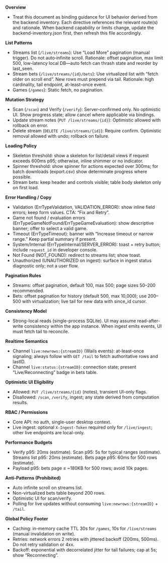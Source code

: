 **Overview**
- Treat this document as binding guidance for UI behavior derived from the backend inventory. Each directive references the relevant route(s) and rationale. When backend capability or limits change, update the backend-inventory.json first, then refresh this file accordingly.

**List Patterns**
- Streams list (`/live/streams`): Use “Load More” pagination (manual trigger). Do not auto‑infinite scroll. Rationale: offset pagination, max limit 500, low-latency local DB—auto fetch can thrash state and reorder by last_seen.
- Stream bets (`/live/streams/{id}/bets`): Use virtualized list with “fetch older on scroll end”. New rows must prepend via tail. Rationale: high cardinality, tail endpoint, at-least-once event.
- Games (`/games`): Static fetch, no pagination.

**Mutation Strategy**
- Scan (`/scan`) and Verify (`/verify`): Server-confirmed only. No optimistic UI. Show progress state; allow cancel where applicable via bindings.
- Update stream notes (`PUT /live/streams/{id}`): Optimistic allowed with rollback on error.
- Delete stream (`DELETE /live/streams/{id}`): Require confirm. Optimistic removal allowed with undo; rollback on failure.

**Loading Policy**
- Skeleton threshold: show a skeleton for list/detail views if request exceeds 600ms p95; otherwise, inline shimmer or no indicator.
- Spinner threshold: show spinner for actions expected over 300ms; for batch downloads (export.csv) show determinate progress where possible.
- Stream bets: keep header and controls visible; table body skeleton only on first load.

**Error Handling / Copy**
- Validation (ErrTypeValidation, VALIDATION_ERROR): show inline field errors; keep form values. CTA: “Fix and Retry”.
- Game not found / evaluation errors (ErrTypeGameNotFound/ErrTypeGameEvaluation): show descriptive banner; offer to select a valid game.
- Timeout (ErrTypeTimeout): banner with “Increase timeout or narrow range.” Keep partial summary if present.
- System/Internal (ErrTypeInternal/SERVER_ERROR): toast + retry button; include `request_id` in developer console.
- Not Found (NOT_FOUND): redirect to streams list; show toast.
- Unauthorized (UNAUTHORIZED on ingest): surface in ingest status diagnostic only; not a user flow.

**Pagination Rules**
- Streams: offset pagination, default 100, max 500; page sizes 50–200 recommended.
- Bets: offset pagination for history (default 500, max 10,000); use 200–500 with virtualization; live tail for new data with since_id cursor.

**Consistency Model**
- Strong-local reads (single-process SQLite). UI may assume read-after-write consistency within the app instance. When ingest emits events, UI must fetch tail to reconcile.

**Realtime Semantics**
- Channel `live:newrows:{streamID}` (Wails events): at-least-once signaling; always follow with `GET /tail` to fetch authoritative rows and lastID.
- Channel `live:status:{streamID}`: connection state; present “Live/Reconnecting” badge in bets table.

**Optimistic UI Eligibility**
- Allowed: `PUT /live/streams/{id}` (notes), transient UI-only flags.
- Disallowed: `/scan`, `/verify`, ingest; any state derived from computation results.

**RBAC / Permissions**
- Core API: no auth, single-user desktop context.
- Live ingest: optional `X-Ingest-Token` required only for `/live/ingest`; other live endpoints are local-only.

**Performance Budgets**
- Verify p95: 20ms (estimate). Scan p95: 5s for typical ranges (estimate). Streams list p95: 20ms (estimate). Bets page p95: 60ms for 500 rows (estimate).
- Payload p95: bets page ≤ ~180KB for 500 rows; avoid 10k pages.

**Anti‑Patterns (Prohibited)**
- Auto infinite scroll on streams list.
- Non-virtualized bets table beyond 200 rows.
- Optimistic UI for scan/verify.
- Polling for live updates without consuming `live:newrows:{streamID}` + `/tail`.

**Global Policy Footer**
- Caching: in-memory cache TTL 30s for `/games`, 10s for `/live/streams` (manual invalidation on write).
- Retries: network errors 2 retries with jittered backoff (200ms, 500ms). Do not retry validation or 4xx.
- Backoff: exponential with decorrelated jitter for tail failures; cap at 5s; show “Reconnecting”.
